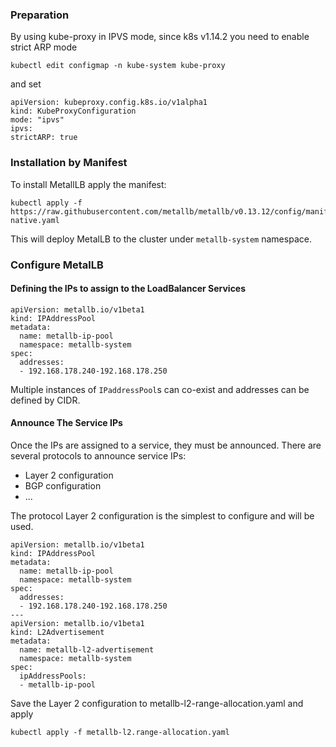 ### Preparation
By using kube-proxy in IPVS mode, since k8s v1.14.2 you need to enable strict ARP mode
```
kubectl edit configmap -n kube-system kube-proxy
```
and set
```
apiVersion: kubeproxy.config.k8s.io/v1alpha1
kind: KubeProxyConfiguration
mode: "ipvs"
ipvs:
strictARP: true
```

### Installation by Manifest
To install MetallLB apply the manifest:
```
kubectl apply -f https://raw.githubusercontent.com/metallb/metallb/v0.13.12/config/manifests/metallb-native.yaml
```
This will deploy MetalLB to the cluster under `metallb-system` namespace.

### Configure MetalLB
#### Defining the IPs to assign to the LoadBalancer Services
```
apiVersion: metallb.io/v1beta1
kind: IPAddressPool
metadata:
  name: metallb-ip-pool
  namespace: metallb-system
spec:
  addresses:
  - 192.168.178.240-192.168.178.250
```
Multiple instances of `IPaddressPool`s can co-exist and addresses can be defined by CIDR.

#### Announce The Service IPs
Once the IPs are assigned to a service, they must be announced. There are several protocols to announce service IPs:
- Layer 2 configuration
- BGP configuration
- ...

The protocol Layer 2 configuration is the simplest to configure and will be used.
```
apiVersion: metallb.io/v1beta1
kind: IPAddressPool
metadata:
  name: metallb-ip-pool
  namespace: metallb-system
spec:
  addresses:
  - 192.168.178.240-192.168.178.250
---
apiVersion: metallb.io/v1beta1
kind: L2Advertisement
metadata:
  name: metallb-l2-advertisement
  namespace: metallb-system
spec:
  ipAddressPools:
  - metallb-ip-pool
```
Save the Layer 2 configuration to metallb-l2-range-allocation.yaml and apply
```
kubectl apply -f metallb-l2.range-allocation.yaml
```